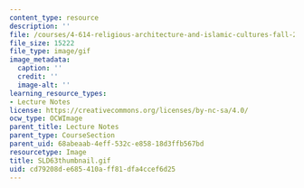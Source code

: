 ```yaml
---
content_type: resource
description: ''
file: /courses/4-614-religious-architecture-and-islamic-cultures-fall-2002/cd79208de685410aff81dfa4ccef6d25_SLD63thumbnail.gif
file_size: 15222
file_type: image/gif
image_metadata:
  caption: ''
  credit: ''
  image-alt: ''
learning_resource_types:
- Lecture Notes
license: https://creativecommons.org/licenses/by-nc-sa/4.0/
ocw_type: OCWImage
parent_title: Lecture Notes
parent_type: CourseSection
parent_uid: 68abeaab-4eff-532c-e858-18d3ffb567bd
resourcetype: Image
title: SLD63thumbnail.gif
uid: cd79208d-e685-410a-ff81-dfa4ccef6d25
---
```

